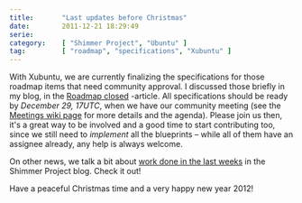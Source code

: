 ```yaml
---
title:       "Last updates before Christmas"
date:        2011-12-21 18:29:49
serie:       
category:    [ "Shimmer Project", "Ubuntu" ]
tag:         [ "roadmap", "specifications", "Xubuntu" ]
---
```


With Xubuntu, we are currently finalizing the specifications for those roadmap items that need community approval. I discussed those briefly in my blog, in the [Roadmap closed](http://open.knome.fi/2011/11/22/roadmap-closed/) -article. All specifications should be ready by *December 29, 17UTC*, when we have our community meeting (see the [Meetings wiki page](https://wiki.ubuntu.com/Xubuntu/Meetings) for more details and the agenda). Please join us then, it's a great way to be involved and a good time to start contributing too, since we still need to *implement* all the blueprints – while all of them have an assignee already, any help is always welcome.

On other news, we talk a bit about [work done in the last weeks](http://shimmerproject.org/2011/12/late-2011-updates/) in the Shimmer Project blog. Check it out!

Have a peaceful Christmas time and a very happy new year 2012!
